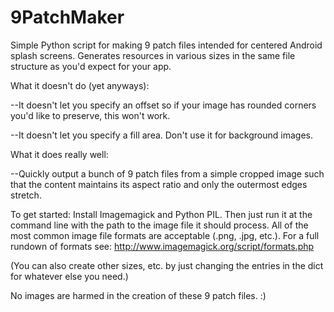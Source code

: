 9PatchMaker
===========

Simple Python script for making 9 patch files intended for centered Android splash screens. Generates resources in various sizes in the same file structure as you'd expect for your app. 

What it doesn't do (yet anyways):
 
--It doesn't let you specify an offset so if your image has rounded corners you'd like to preserve, this won't work.

--It doesn't let you specify a fill area. Don't use it for background images.

What it does really well:

--Quickly output a bunch of 9 patch files from a simple cropped image such that the content maintains its aspect ratio and only the outermost edges stretch.

To get started: Install Imagemagick and Python PIL. Then just run it at the command line with the path to the image file it should process. All of the most common image file formats are acceptable (.png, .jpg, etc.). For a full rundown of formats see: http://www.imagemagick.org/script/formats.php

(You can also create other sizes, etc. by just changing the entries in the dict for whatever else you need.) 

No images are harmed in the creation of these 9 patch files. :)
